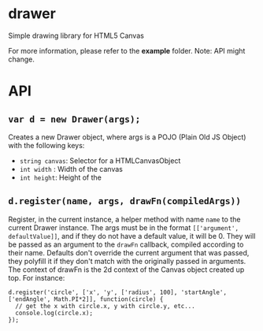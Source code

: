 # drawer
Simple drawing library for HTML5 Canvas

For more information, please refer to the **example** folder.
Note: API might change.

# API
`var d = new Drawer(args);`
---------------------------
Creates a new Drawer object, where args is a POJO (Plain Old JS Object) with the following keys:
* `string canvas`: Selector for a HTMLCanvasObject
* `int width` : Width of the canvas
* `int height`: Height of the 

`d.register(name, args, drawFn(compiledArgs))`
--------------------------------
Register, in the current instance, a helper method with name `name` to the current Drawer instance. The args must be in the format `[['argument', defaultValue]]`, and if they do not have a default value, it will be 0. They will be passed as an argument to the `drawFn` callback, compiled according to their name.
Defaults don't override the current argument that was passed, they polyfill it if they don't match with the originally passed in arguments.
The context of drawFn is the 2d context of the Canvas object created up top.
For instance:

    d.register('circle', ['x', 'y', ['radius', 100], 'startAngle', ['endAngle', Math.PI*2]], function(circle) {
      // get the x with circle.x, y with circle.y, etc...
      console.log(circle.x);
    });
